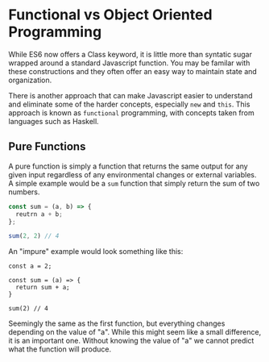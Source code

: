 # Functional vs Object Oriented Programming

While ES6 now offers a Class keyword, it is little more than syntatic sugar
wrapped around a standard Javascript function. You may be familar with these
constructions and they often offer an easy way to maintain state and organization.

There is another approach that can make Javascript easier to understand and eliminate 
some of the harder concepts, especially `new` and `this`. This approach is known 
as `functional` programming, with concepts taken from languages such as Haskell. 

## Pure Functions

A pure function is simply a function that returns the same output for any given 
input regardless of any environmental changes or external variables. A simple example
would be a `sum` function that simply return the sum of two numbers.

```javascript
const sum = (a, b) => {
  reutrn a + b;
};

sum(2, 2) // 4
```

An "impure" example would look something like this: 

```
const a = 2;

const sum = (a) => {
  return sum + a;
}

sum(2) // 4
```

Seemingly the same as the first function, but everything changes depending on the value of "a". 
While this might seem like a small difference, it is an important one. Without knowing the value 
of "a" we cannot predict what the function will produce. 
